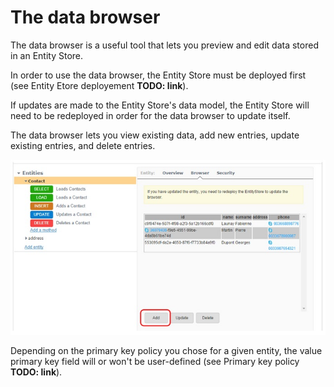# The data browser

The data browser is a useful tool that lets you preview and edit data stored in an Entity Store.

In order to use the data browser, the Entity Store must be deployed first (see Entity Etore deployement **TODO: link**).

If updates are made to the Entity Store's data model, the Entity Store will need to be redeployed in order for the data browser to update itself.

The data browser lets you view existing data, add new entries, update existing entries, and delete entries.


![Add](images/06.jpg "Add")

Depending on the primary key policy you chose for a given entity, the value primary key field will or won't be user-defined (see Primary key policy **TODO: link**).

 
